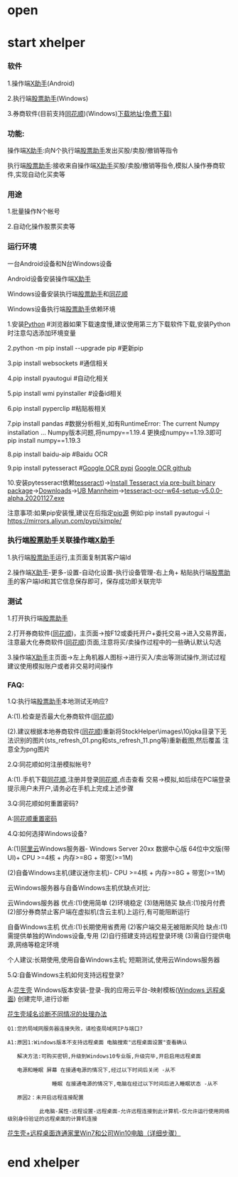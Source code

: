 # open

# start xhelper
### 软件
1.操作端[X助手](https://www.pgyer.com/xhelper)(Android)

2.执行端[股票助手](https://github.com/handsomezhou/open/blob/master/data/StockHelper.rar?raw=true)(Windows)

3.券商软件(目前支持[同花顺](http://www.10jqka.com.cn/))(Windows)[下载地址(免费下载)](http://download.10jqka.com.cn/)


### 功能:
操作端[X助手](https://www.pgyer.com/xhelper):向N个执行端[股票助手](https://github.com/handsomezhou/open/blob/master/data/StockHelper.rar?raw=true)发出买股/卖股/撤销等指令

执行端[股票助手](https://github.com/handsomezhou/open/blob/master/data/StockHelper.rar?raw=true):接收来自操作端[X助手](https://www.pgyer.com/xhelper)买股/卖股/撤销等指令,模拟人操作券商软件,实现自动化买卖等

### 用途
1.批量操作N个帐号

2.自动化操作股票买卖等

### 运行环境
一台Android设备和N台Windows设备

Android设备安装操作端[X助手](https://www.pgyer.com/xhelper)

Windows设备安装执行端[股票助手](https://github.com/handsomezhou/open/blob/master/data/StockHelper.rar?raw=true)和[同花顺](http://www.10jqka.com.cn/)

Windows设备执行端[股票助手](https://github.com/handsomezhou/open/blob/master/data/StockHelper.rar?raw=true)依赖环境

1.安装[Python](https://www.python.org/downloads/) #浏览器如果下载速度慢,建议使用第三方下载软件下载,安装Python时注意勾选添加环境变量

2.python -m pip install --upgrade pip  #更新pip

3.pip install websockets        #通信相关

4.pip install pyautogui         #自动化相关

5.pip install wmi pyinstaller   #设备id相关

6.pip install pyperclip         #粘贴板相关

7.pip install pandas            #数据分析相关,如有RuntimeError: The current Numpy installation ... Numpy版本问题,将numpy==1.19.4 更换成numpy==1.19.3即可 pip install numpy==1.19.3

8.pip install baidu-aip         #Baidu OCR

9.pip install pytesseract       #[Google OCR pypi](https://pypi.org/project/pytesseract/)  [Google OCR github](https://github.com/madmaze/pytesseract)

10.安装pytesseract依赖[tesseract](https://github.com/tesseract-ocr/tesseract))->[Install Tesseract via pre-built binary package](https://tesseract-ocr.github.io/tessdoc/Home.html)->[Downloads](https://tesseract-ocr.github.io/tessdoc/Downloads.html)->[UB Mannheim](https://github.com/UB-Mannheim/tesseract/wiki)->[tesseract-ocr-w64-setup-v5.0.0-alpha.20201127.exe](https://digi.bib.uni-mannheim.de/tesseract/tesseract-ocr-w64-setup-v5.0.0-alpha.20201127.exe)


注意事项:如果pip安装慢,建议在后指定[pip源](https://developer.aliyun.com/article/652884)
例如:pip install pyautogui -i https://mirrors.aliyun.com/pypi/simple/

### 执行端[股票助手](https://github.com/handsomezhou/open/blob/master/data/StockHelper.rar?raw=true)关联操作端[X助手](https://www.pgyer.com/xhelper)

1.执行端[股票助手](https://github.com/handsomezhou/open/blob/master/data/StockHelper.rar?raw=true)运行,主页面复制其客户端Id

2.操作端[X助手](https://www.pgyer.com/xhelper)-更多-设置-自动化设置-执行设备管理-右上角+ 粘贴执行端[股票助手](https://github.com/handsomezhou/open/blob/master/data/StockHelper.rar?raw=true)的客户端Id和其它信息保存即可，保存成功即关联完毕


### 测试
1.打开执行端[股票助手](https://github.com/handsomezhou/open/blob/master/data/StockHelper.rar?raw=true)

2.打开券商软件([同花顺](http://www.10jqka.com.cn/))，主页面->按F12或委托开户+委托交易->进入交易界面，注意最大化券商软件([同花顺](http://www.10jqka.com.cn/))页面,注意将买/卖操作过程中的一些确认默认勾选

3.操作端[X助手](https://www.pgyer.com/xhelper)主页面->左上角机器人图标->进行买入/卖出等测试操作,测试过程建议使用模拟账户或者非交易时间操作


### FAQ:
1.Q:执行端[股票助手](https://github.com/handsomezhou/open/blob/master/data/StockHelper.rar?raw=true)本地测试无响应?

  A:(1).检查是否最大化券商软件([同花顺](http://www.10jqka.com.cn/))

   (2).建议根据本地券商软件([同花顺](http://www.10jqka.com.cn/))重新将StockHelper\images\10jqka目录下无法识别的图片(sts_refresh_01.png和sts_refresh_11.png等)重新截图,然后覆盖  注意全为png图片

2.Q:同花顺如何注册模拟帐号?

  A:(1).手机下载[同花顺](http://www.10jqka.com.cn/),注册并登录[同花顺](http://www.10jqka.com.cn/),点击查看 交易->模拟,如后续在PC端登录提示用户未开户,请务必在手机上完成上述步骤

3.Q:同花顺如何重置密码?

  A:[同花顺重置密码](http://upass.10jqka.com.cn/lostpass)

4.Q:如何选择Windows设备?

  A:(1)[阿里云](http://www.aliyun.com/)Windows服务器- Windows Server  20xx 数据中心版 64位中文版(带UI)+ CPU >=4核 + 内存>=8G + 带宽(>=1M)

   (2)自备Windows主机(建议迷你主机)- CPU >=4核 + 内存>=8G + 带宽(>=1M)

   云Windows服务器与自备Windows主机优缺点对比:

   云Windows服务器 优点:(1)使用简单 (2)环境稳定 (3)随用随买 缺点:(1)按月付费 (2)部分券商禁止客户端在虚拟机(含云主机)上运行,有可能阻断运行

   自备Windows主机 优点:(1)长期使用省费用 (2)客户端交易无被阻断风险 缺点:(1)需提供单独的Windows设备,专用 (2)自行搭建支持远程登录环境 (3)需自行提供电源,网络等稳定环境

   个人建议:长期使用,使用自备Windows主机; 短期测试,使用云Windows服务器

5.Q:自备Windows主机如何支持远程登录?

  A:[花生壳](https://www.oray.com/) Windows版本安装-登录-我的应用云平台-映射模板([Windows 远程桌面](http://service.oray.com/category/153_1.html)) 创建完毕,进行诊断

   [花生壳域名诊断不同情况的处理办法](http://service.oray.com/question/5901.html)

    Q1:您的局域网服务器连接失败，请检查局域网IP与端口?

    A1:原因1:Windows版本不支持远程桌面 电脑搜索"远程桌面设置"查看确认

       解决方法:可购买密钥,升级到Windows10专业版,升级完毕,开启启用远程桌面

       电源和睡眠 屏幕 在接通电源的情况下,经过以下时间后关闭 -从不

                  睡眠 在接通电源的情况下,电脑在经过以下时间后进入睡眠状态 -从不

       原因2：未开启远程连接配置

              此电脑-属性-远程设置-远程桌面-允许远程连接到此计算机-仅允许运行使用网络级别身份验证的远程桌面的计算机连接
[花生壳+远程桌面连通家里Win7和公司Win10电脑（详细步骤）](http://service.oray.com/question/5569.html)


# end xhelper